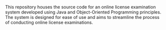  This repository houses the source code for an online license examination system developed using Java and Object-Oriented Programming principles. The system is designed for ease of use and aims to streamline the process of conducting online license examinations.
